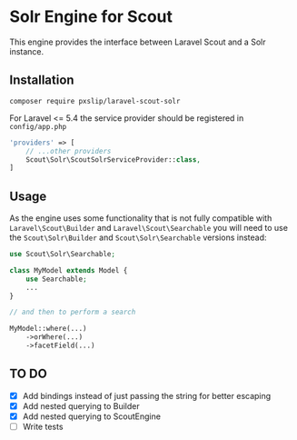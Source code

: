 # Solr Engine for Scout #

This engine provides the interface between Laravel Scout and a Solr instance.

## Installation ##

`composer require pxslip/laravel-scout-solr`

For Laravel <= 5.4 the service provider should be registered in `config/app.php`

```php
'providers' => [
    // ...other providers
    Scout\Solr\ScoutSolrServiceProvider::class,
]
```

## Usage ##

As the engine uses some functionality that is not fully compatible with `Laravel\Scout\Builder` and `Laravel\Scout\Searchable` you will need to use the `Scout\Solr\Builder` and `Scout\Solr\Searchable` versions instead:

```php
use Scout\Solr\Searchable;

class MyModel extends Model {
    use Searchable;
    ...
}

// and then to perform a search

MyModel::where(...)
    ->orWhere(...)
    ->facetField(...)
```

## TO DO ##

- [x] Add bindings instead of just passing the string for better escaping
- [x] Add nested querying to Builder
- [x] Add nested querying to ScoutEngine
- [ ] Write tests
